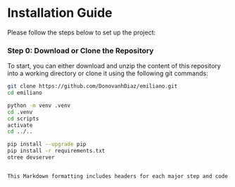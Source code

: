 # Installation Guide

Please follow the steps below to set up the project:

### Step 0: Download or Clone the Repository

To start, you can either download and unzip the content of this repository into a working directory or clone it using the following git commands:

```bash
git clone https://github.com/DonovanhDiaz/emiliano.git
cd emiliano

python -m venv .venv
cd .venv
cd scripts
activate
cd ../..

pip install --upgrade pip
pip install -r requirements.txt
otree devserver


This Markdown formatting includes headers for each major step and code blocks for terminal commands, providing clear guidance for setting up and running the project. Be sure to follow the formatting correctly when updating your `README.md` file.

